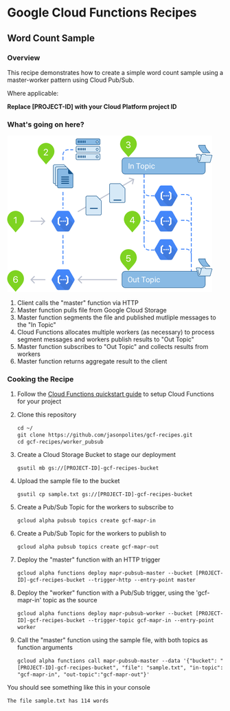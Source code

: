 # Google Cloud Functions Recipes
## Word Count Sample

### Overview
This recipe demonstrates how to create a simple word count sample using a master-worker pattern using Cloud Pub/Sub.  

Where applicable:

**Replace [PROJECT-ID] with your Cloud Platform project ID**

### What's going on here?

![Distributed Worker (Pub/Sub)](images/readme.png "Distributed Worker (Pub/Sub)")

1. 	Client calls the "master" function via HTTP
2.	Master function pulls file from Google Cloud Storage
3.	Master function segments the file and published mutliple messages to the "In Topic"
4.	Cloud Functions allocates multiple workers (as necessary) to process segment messages and workers publish results to "Out Topic"
5. 	Master function subscribes to "Out Topic" and collects results from workers
6. 	Master function returns aggregate result to the client

### Cooking the Recipe
1.	Follow the [Cloud Functions quickstart guide](https://cloud.google.com/functions/docs) to setup Cloud Functions for your project

2.	Clone this repository

		cd ~/
		git clone https://github.com/jasonpolites/gcf-recipes.git
		cd gcf-recipes/worker_pubsub
		
4. 	Create a Cloud Storage Bucket to stage our deployment

		gsutil mb gs://[PROJECT-ID]-gcf-recipes-bucket

4. 	Upload the sample file to the bucket

		gsutil cp sample.txt gs://[PROJECT-ID]-gcf-recipes-bucket

5.	Create a Pub/Sub Topic for the workers to subscribe to

		gcloud alpha pubsub topics create gcf-mapr-in

5.	Create a Pub/Sub Topic for the workers to publish to

		gcloud alpha pubsub topics create gcf-mapr-out		

6. 	Deploy the "master" function with an HTTP trigger
	
		gcloud alpha functions deploy mapr-pubsub-master --bucket [PROJECT-ID]-gcf-recipes-bucket --trigger-http --entry-point master

6. 	Deploy the "worker" function with a Pub/Sub trigger, using the 'gcf-mapr-in' topic as the source

		gcloud alpha functions deploy mapr-pubsub-worker --bucket [PROJECT-ID]-gcf-recipes-bucket --trigger-topic gcf-mapr-in --entry-point worker
		
7. 	Call the "master" function using the sample file, with both topics as function arguments

		gcloud alpha functions call mapr-pubsub-master --data '{"bucket": "[PROJECT-ID]-gcf-recipes-bucket", "file": "sample.txt", "in-topic": "gcf-mapr-in", "out-topic":"gcf-mapr-out"}'
		
You should see something like this in your console
```
The file sample.txt has 114 words
```